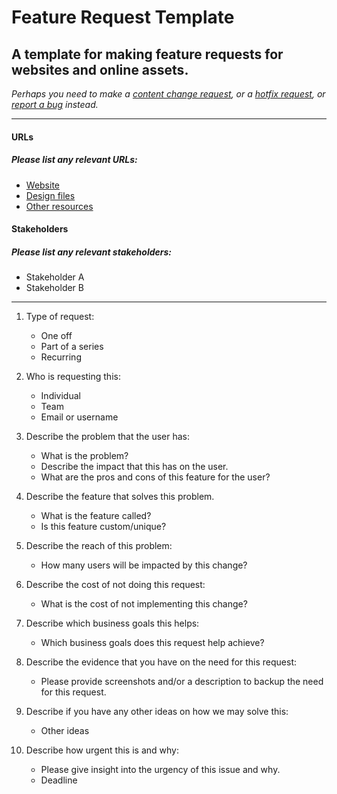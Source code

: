 # Feature Request Template

## A template for making feature requests for websites and online assets.

_Perhaps you need to make a [content change request](/content-change-request.md), or a [hotfix request](/hotfix-request.md), or [report a bug](/bug-report.md) instead._

---

#### URLs
##### Please list any relevant URLs:
   * [Website](#)
   * [Design files](#)
   * [Other resources]()

#### Stakeholders
##### Please list any relevant stakeholders:
   * Stakeholder A
   * Stakeholder B

---

1. Type of request:
    * One off
    * Part of a series
    * Recurring

2. Who is requesting this:
    * Individual
    * Team
    * Email or username

3. Describe the problem that the user has:
    * What is the problem?
    * Describe the impact that this has on the user.
    * What are the pros and cons of this feature for the user?

4. Describe the feature that solves this problem.
    * What is the feature called?
    * Is this feature custom/unique?

5. Describe the reach of this problem:
    * How many users will be impacted by this change?

6. Describe the cost of not doing this request:
    * What is the cost of not implementing this change?

7. Describe which business goals this helps:
    * Which business goals does this request help achieve?

8. Describe the evidence that you have on the need for this request:
    * Please provide screenshots and/or a description to backup the need for this request.

9. Describe if you have any other ideas on how we may solve this:
    * Other ideas

10. Describe how urgent this is and why:
    * Please give insight into the urgency of this issue and why.
    * Deadline

